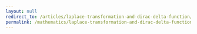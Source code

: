 ```yaml
---
layout: null
redirect_to: /articles/laplace-transformation-and-dirac-delta-function/
permalink: /mathematics/laplace-transformation-and-dirac-delta-function/
---
```

